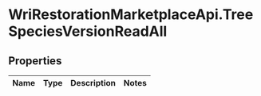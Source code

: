 # WriRestorationMarketplaceApi.TreeSpeciesVersionReadAll

## Properties
Name | Type | Description | Notes
------------ | ------------- | ------------- | -------------


